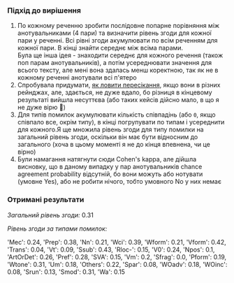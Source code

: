 ### Підхід до вирішення

1. По кожному реченню зробити послідовне попарне порівняння між анотувальниками (4 пари) та визначити рівень згоди для кожної пари у реченні. Всі рівні згоди акумулювати по всім реченням для кожної пари. В кінці знайти середнє між всіма парами.<br/>
   Була ще інша ідея - знаходити середнє для кожного речення (також поп парам анотувальників), а потім усереднювати значення для всього тексту, але мені вона здалась менш коректною, так як не в кожному реченні анотували всі п'ятеро
2. Спробувала придумати, [як ловити пересікання](./inter_annotator_agreement.py#L76), якщо вони в різних рейнджах, але, здається, не дуже вдало, бо різниця в кінцевому результаті вийшла несуттєва (або таких кейсів дійсно мало, в що я не дуже вірю 🙂)
3. Для типів помилок акумулювати кількість співпадінь (або `0`, якщо співпало все, окрім типу), в кінці погрупувати по типам і усереднити для кожного.Я ще множила рівень згоди для типу помилки на загальний рівень згоди, оскільки він має бути відносним до загального (хоча в цьому моменті я не до кінця впевнена, чи це вірно)
4. Були намагання натягнути сюди Cohen's kappa, але дійшла висновку, що в даному випадку у пар анотувальників chance agreement probability відсутній, бо вони можуть або нотувати (умовне Yes), або не робити нічого, тобто умовного No у них немає

### Отримані результати

_Загальний рівень згоди:_ 0.31

_Рівень згоди за типами помилок:_

'Mec': 0.24, 'Prep': 0.38, 'Nn': 0.21, 'Wci': 0.39, 'Wform': 0.21, 'Vform': 0.42,
'Trans': 0.04, 'Vt': 0.09, 'Ssub': 0.43, 'Rloc-': 0.15, 'V0': 0.24, 'Npos': 0.1,
'ArtOrDet': 0.26, 'Pref': 0.28, 'SVA': 0.15, 'Vm': 0.2, 'Sfrag': 0.0, 'Pform': 0.19,
'Wtone': 0.31, 'Um': 0.18, 'Others': 0.22, 'Spar': 0.08, 'WOadv': 0.18, 'WOinc': 0.08,
'Srun': 0.13, 'Smod': 0.31, 'Wa': 0.15
